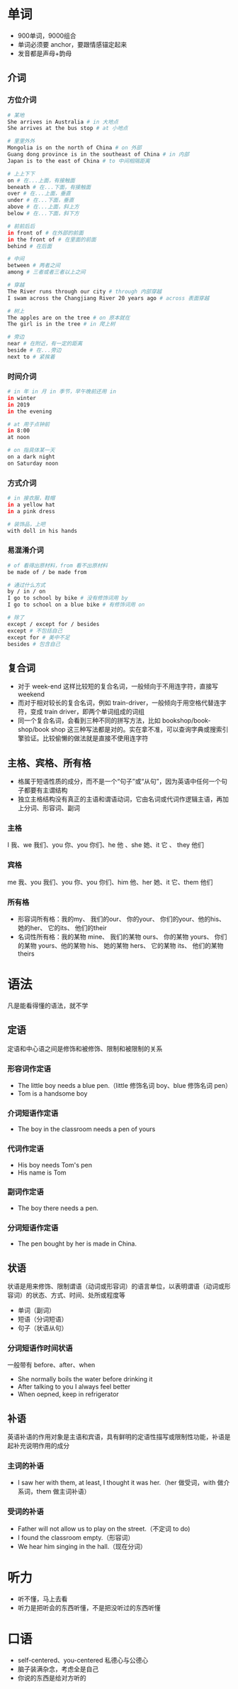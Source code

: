 # 单词

- 900单词，9000组合
- 单词必须要 anchor，要跟情感锚定起来
- 发音都是声母+韵母

## 介词

### 方位介词

```sh
# 某地
She arrives in Australia # in 大地点
She arrives at the bus stop # at 小地点
```

```sh
# 里里外外
Mongolia is on the north of China # on 外部
Guang dong province is in the southeast of China # in 内部
Japan is to the east of China # to 中间相隔距离
```

```sh
# 上上下下
on # 在...上面，有接触面
beneath # 在...下面，有接触面
over # 在...上面，垂直
under # 在...下面，垂直
above # 在...上面，斜上方
below # 在...下面，斜下方
```

```sh
# 前前后后
in front of # 在外部的前面
in the front of # 在里面的前面
behind # 在后面
```

```sh
# 中间
between # 两者之间
among # 三者或者三者以上之间
```

```sh
# 穿越
The River runs through our city # through 内部穿越
I swam across the Changjiang River 20 years ago # across 表面穿越
```

```sh
# 树上
The apples are on the tree # on 原本就在
The girl is in the tree # in 爬上树
```

```sh
# 旁边
near # 在附近，有一定的距离
beside # 在...旁边
next to # 紧挨着
```

### 时间介词

```sh
# in 年 in 月 in 季节，早午晚前还用 in
in winter
in 2019
in the evening

# at 用于点钟前
in 8:00
at noon

# on 指具体某一天
on a dark night
on Saturday noon
```

### 方式介词

```sh
# in 接衣服，鞋帽
in a yellow hat
in a pink dress

# 装饰品，上吧
with doll in his hands
```

### 易混淆介词

```sh
# of 看得出原材料，from 看不出原材料
be made of / be made from

# 通过什么方式
by / in / on
I go to school by bike # 没有修饰词用 by
I go to school on a blue bike # 有修饰词用 on

# 除了
except / except for / besides
except # 不包括自己
except for # 美中不足
besides # 包含自己
```

## 复合词

- 对于 week-end 这样比较短的复合名词，一般倾向于不用连字符，直接写 weekend
- 而对于相对较长的复合名词，例如 train-driver，一般倾向于用空格代替连字符，变成 train driver，即两个单词组成的词组
- 同一个复合名词，会看到三种不同的拼写方法，比如 bookshop/book-shop/book shop 这三种写法都是对的。实在拿不准，可以查询字典或搜索引擎验证。比较偷懒的做法就是直接不使用连字符

## 主格、宾格、所有格

- 格属于短语性质的成分，而不是一个“句子”或“从句”，因为英语中任何一个句子都要有主谓结构
- 独立主格结构没有真正的主语和谓语动词，它由名词或代词作逻辑主语，再加上分词、形容词、副词

### 主格

I 我、we 我们、you 你、you 你们、he 他 、she 她、it 它 、 they 他们

### 宾格

me 我、you 我们、you 你、you 你们、him 他、her 她、it 它、them 他们

### 所有格

- 形容词所有格：我的my、 我们的our、 你的your、 你们的your、他的his、 她的her、 它的its、 他们的their
- 名词性所有格：我的某物 mine、 我们的某物 ours、 你的某物 yours、 你们的某物 yours、他的某物 his、 她的某物 hers、 它的某物 its、 他们的某物 theirs

# 语法

凡是能看得懂的语法，就不学

## 定语

定语和中心语之间是修饰和被修饰、限制和被限制的关系

### 形容词作定语

- The little boy needs a blue pen.（little 修饰名词 boy、blue 修饰名词 pen）
- Tom is a handsome boy

### 介词短语作定语

- The boy in the classroom needs a pen of yours

### 代词作定语

- His boy needs Tom's pen
- His name is Tom

### 副词作定语

- The boy there needs a pen.

### 分词短语作定语

- The pen bought by her is made in China.

## 状语

状语是用来修饰、限制谓语（动词或形容词）的语言单位，以表明谓语（动词或形容词）的状态、方式、时间、处所或程度等

- 单词（副词）
- 短语（分词短语）
- 句子（状语从句）

### 分词短语作时间状语

一般带有 before、after、when

- She normally boils the water before drinking it
- After talking to you I always feel better
- When oepned, keep in refrigerator

## 补语

英语补语的作用对象是主语和宾语，具有鲜明的定语性描写或限制性功能，补语是起补充说明作用的成分

### 主词的补语

- I saw her with them, at least, I thought it was her.（her 做受词，with 做介系词，them 做主词补语）

### 受词的补语

- Father will not allow us to play on the street.（不定词 to do)
- I found the classroom empty.（形容词）
- We hear him singing in the hall.（现在分词）

# 听力

- 听不懂，马上去看
- 听力是把听会的东西听懂，不是把没听过的东西听懂

# 口语

- self-centered、you-centered 私德心与公德心
- 脑子装满杂念，考虑全是自己
- 你说的东西是给对方听的

